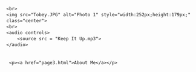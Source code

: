 
<html>
<head>
    <title>My Website Title</title>
</head>
<body>
    
    
    <br>
    <img src="Tobey.JPG" alt="Photo 1" style="width:252px;height:179px;" class="center">
    <br>
    <audio controls>
        <source src = "Keep It Up.mp3">
    </audio>

     
     <p><a href="page3.html">About Me</a></p>
    
</body>
</html>
